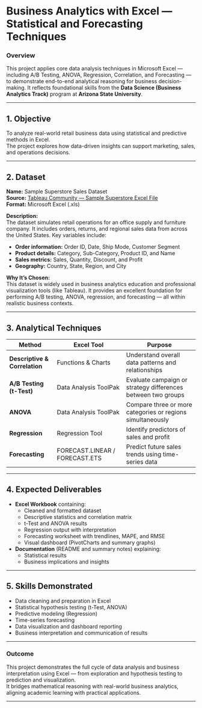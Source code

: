 # Business Analytics with Excel — Statistical and Forecasting Techniques

### **Overview**
This project applies core data analysis techniques in Microsoft Excel — including A/B Testing, ANOVA, Regression, Correlation, and Forecasting — to demonstrate end-to-end analytical reasoning for business decision-making. It reflects foundational skills from the **Data Science (Business Analytics Track)** program at **Arizona State University**.

---

## **1. Objective**
To analyze real-world retail business data using statistical and predictive methods in Excel.  
The project explores how data-driven insights can support marketing, sales, and operations decisions.

---

## **2. Dataset**
**Name:** Sample Superstore Sales Dataset  
**Source:** [Tableau Community — Sample Superstore Excel File](https://community.tableau.com/s/question/0D54T00000G551cSAB/sample-superstore-sales-excelxls)  
**Format:** Microsoft Excel (.xls)  

**Description:**  
The dataset simulates retail operations for an office supply and furniture company. It includes orders, returns, and regional sales data from across the United States. Key variables include:
- **Order information:** Order ID, Date, Ship Mode, Customer Segment  
- **Product details:** Category, Sub-Category, Product ID, and Name  
- **Sales metrics:** Sales, Quantity, Discount, and Profit  
- **Geography:** Country, State, Region, and City  

**Why It’s Chosen:**  
This dataset is widely used in business analytics education and professional visualization tools (like Tableau). It provides an excellent foundation for performing A/B testing, ANOVA, regression, and forecasting — all within realistic business contexts.

---

## **3. Analytical Techniques**

| Method | Excel Tool | Purpose |
|--------|-------------|----------|
| **Descriptive & Correlation** | Functions & Charts | Understand overall data patterns and relationships |
| **A/B Testing (t-Test)** | Data Analysis ToolPak | Evaluate campaign or strategy differences between two groups |
| **ANOVA** | Data Analysis ToolPak | Compare three or more categories or regions simultaneously |
| **Regression** | Regression Tool | Identify predictors of sales and profit |
| **Forecasting** | FORECAST.LINEAR / FORECAST.ETS | Predict future sales trends using time-series data |

---

## **4. Expected Deliverables**
- **Excel Workbook** containing:
  - Cleaned and formatted dataset  
  - Descriptive statistics and correlation matrix  
  - t-Test and ANOVA results  
  - Regression output with interpretation  
  - Forecasting worksheet with trendlines, MAPE, and RMSE  
  - Visual dashboard (PivotCharts and summary graphs)  
- **Documentation** (README and summary notes) explaining:
  - Statistical results  
  - Business implications and insights  

---

## **5. Skills Demonstrated**
- Data cleaning and preparation in Excel  
- Statistical hypothesis testing (t-Test, ANOVA)  
- Predictive modeling (Regression)  
- Time-series forecasting  
- Data visualization and dashboard reporting  
- Business interpretation and communication of results

---

### **Outcome**
This project demonstrates the full cycle of data analysis and business interpretation using Excel — from exploration and hypothesis testing to prediction and visualization.  
It bridges mathematical reasoning with real-world business analytics, aligning academic learning with practical applications.

---

